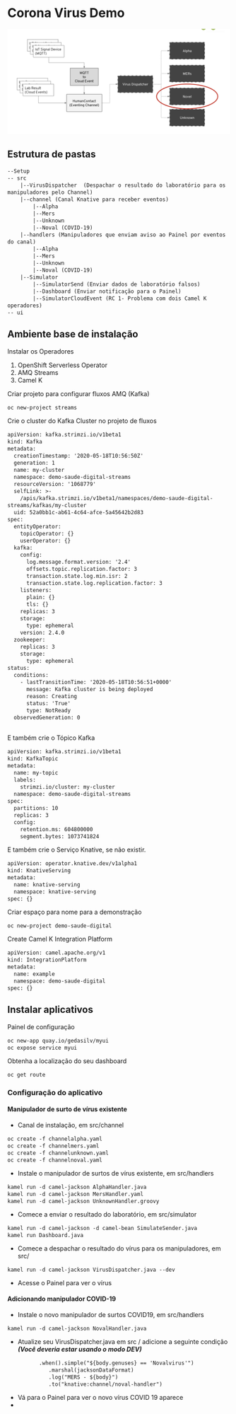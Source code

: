 # Corona Virus Demo 

![](Outbreak.png)


## Estrutura de pastas

```
--Setup
-- src
	|--VirusDispatcher	(Despachar o resultado do laboratório para os manipuladores pelo Channel)
	|--channel (Canal Knative para receber eventos)
		|--Alpha
		|--Mers
		|--Unknown
		|--Noval (COVID-19)
	|--handlers (Manipuladores que enviam aviso ao Painel por eventos do canal)
		|--Alpha
		|--Mers
		|--Unknown
		|--Noval (COVID-19)
	|--Simulator
		|--SimulatorSend (Enviar dados de laboratório falsos)
		|--Dashboard (Enviar notificação para o Painel)
		|--SimulatorCloudEvent (RC 1- Problema com dois Camel K
operadores)
-- ui
```
## Ambiente base de instalação
Instalar os Operadores

1. OpenShift Serverless Operator
1. AMQ Streams
1. Camel K


Criar projeto para configurar fluxos AMQ (Kafka)

```
oc new-project streams

```

Crie o cluster do Kafka Cluster no projeto de fluxos

```
apiVersion: kafka.strimzi.io/v1beta1
kind: Kafka
metadata:
  creationTimestamp: '2020-05-18T10:56:50Z'
  generation: 1
  name: my-cluster
  namespace: demo-saude-digital-streams
  resourceVersion: '1068779'
  selfLink: >-
    /apis/kafka.strimzi.io/v1beta1/namespaces/demo-saude-digital-streams/kafkas/my-cluster
  uid: 52a0bb1c-ab61-4c64-afce-5a45642b2d83
spec:
  entityOperator:
    topicOperator: {}
    userOperator: {}
  kafka:
    config:
      log.message.format.version: '2.4'
      offsets.topic.replication.factor: 3
      transaction.state.log.min.isr: 2
      transaction.state.log.replication.factor: 3
    listeners:
      plain: {}
      tls: {}
    replicas: 3
    storage:
      type: ephemeral
    version: 2.4.0
  zookeeper:
    replicas: 3
    storage:
      type: ephemeral
status:
  conditions:
    - lastTransitionTime: '2020-05-18T10:56:51+0000'
      message: Kafka cluster is being deployed
      reason: Creating
      status: 'True'
      type: NotReady
  observedGeneration: 0


```

E também crie o Tópico Kafka

```
apiVersion: kafka.strimzi.io/v1beta1
kind: KafkaTopic
metadata:
  name: my-topic
  labels:
    strimzi.io/cluster: my-cluster
  namespace: demo-saude-digital-streams
spec:
  partitions: 10
  replicas: 3
  config:
    retention.ms: 604800000
    segment.bytes: 1073741824

```

E também crie o Serviço Knative, se não existir.
```
apiVersion: operator.knative.dev/v1alpha1
kind: KnativeServing
metadata:
  name: knative-serving
  namespace: knative-serving
spec: {}

```



Criar espaço para nome para a demonstração

```
oc new-project demo-saude-digital

```

Create Camel K Integration Platform

```
apiVersion: camel.apache.org/v1
kind: IntegrationPlatform
metadata:
  name: example
  namespace: demo-saude-digital
spec: {}
```


## Instalar aplicativos

Painel de configuração

```
oc new-app quay.io/gedasilv/myui
oc expose service myui
```

Obtenha a localização do seu dashboard

```
oc get route
```


### Configuração do aplicativo

#### Manipulador de surto de vírus existente

- Canal de instalação, em src/channel

```
oc create -f channelalpha.yaml		
oc create -f channelmers.yaml
oc create -f channelunknown.yaml
oc create -f channelnoval.yaml		
```

- Instale o manipulador de surtos de vírus existente, em src/handlers

```
kamel run -d camel-jackson AlphaHandler.java
kamel run -d camel-jackson MersHandler.yaml
kamel run -d camel-jackson UnknownHandler.groovy
```


- Comece a enviar o resultado do laboratório, em src/simulator

```
kamel run -d camel-jackson -d camel-bean SimulateSender.java 
kamel run Dashboard.java
```

- Comece a despachar o resultado do vírus para os manipuladores, em src/

```
kamel run -d camel-jackson VirusDispatcher.java --dev
```

- Acesse o Painel para ver o vírus


#### Adicionando manipulador COVID-19

- Instale o novo manipulador de surtos COVID19, em src/handlers

```
kamel run -d camel-jackson NovalHandler.java
```

- Atualize seu VirusDispatcher.java em src / adicione a seguinte condição ***(Você deveria estar usando o modo DEV)***

```
	      .when().simple("${body.genuses} == 'Novalvirus'")
             .marshal(jacksonDataFormat)
             .log("MERS - ${body}")
             .to("knative:channel/noval-handler")
```

- Vá para o Painel para ver o novo vírus COVID 19 aparece
-
